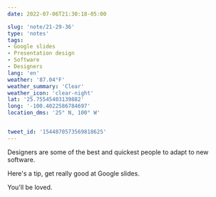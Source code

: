 ```yaml
---
date: 2022-07-06T21:30:18-05:00

slug: 'note/21-29-36'
type: 'notes'
tags:
- Google slides
- Presentation design
- Software
- Designers
lang: 'en'
weather: '87.04°F'
weather_summary: 'Clear'
weather_icon: 'clear-night'
lat: '25.75545403139882'
long: '-100.4022586784697'
location_dms: '25° N, 100° W'


tweet_id: '1544870573569818625'
---
```

Designers are some of the best and quickest people to adapt to new software.

Here's a tip, get really good at Google slides.

You'll be loved.